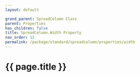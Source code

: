 ```yaml
---
layout: default

grand_parent: SpreadColumn Class
parent: Properties
has_children: false
title: SpreadColumn.Width Property
nav_order: 12
permalink: /package/standard/spreadcolumn/properties/width
---
```

# {{ page.title }}

